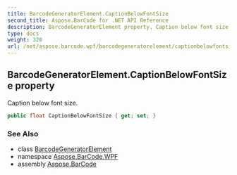 ```yaml
---
title: BarcodeGeneratorElement.CaptionBelowFontSize
second_title: Aspose.BarCode for .NET API Reference
description: BarcodeGeneratorElement property. Caption below font size
type: docs
weight: 320
url: /net/aspose.barcode.wpf/barcodegeneratorelement/captionbelowfontsize/
---
```

## BarcodeGeneratorElement.CaptionBelowFontSize property

Caption below font size.

```csharp
public float CaptionBelowFontSize { get; set; }
```

### See Also

* class [BarcodeGeneratorElement](../)
* namespace [Aspose.BarCode.WPF](../../../aspose.barcode.wpf/)
* assembly [Aspose.BarCode](../../../)



